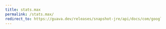 ```yaml
---
title: stats.max
permalink: /stats.max/
redirect_to: https://guava.dev/releases/snapshot-jre/api/docs/com/google/common/math/Stats.html#max--
---
```


